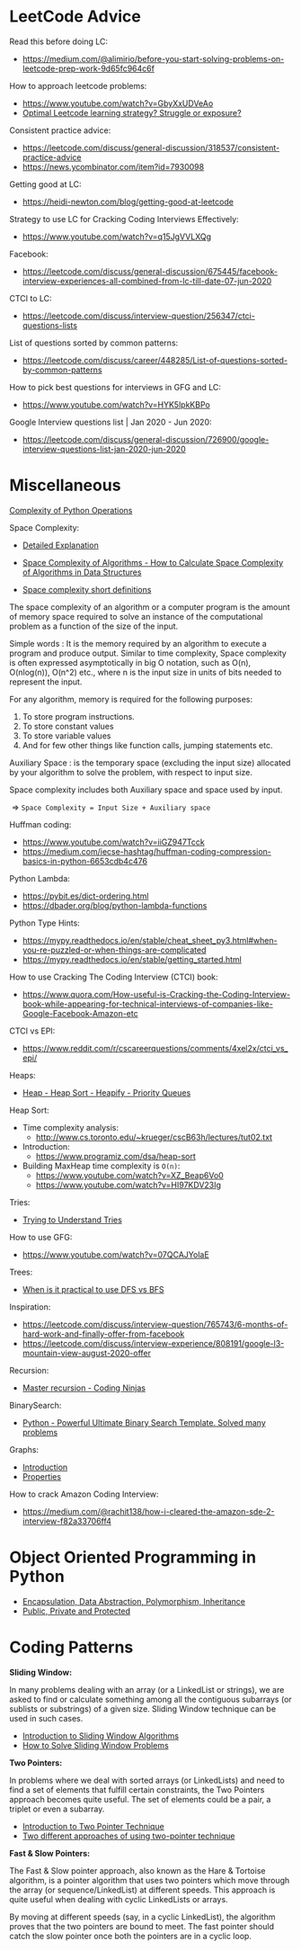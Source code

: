 # LeetCode Advice

Read this before doing LC:

- https://medium.com/@alimirio/before-you-start-solving-problems-on-leetcode-prep-work-9d65fc964c6f

How to approach leetcode problems:

- https://www.youtube.com/watch?v=GbyXxUDVeAo
- [Optimal Leetcode learning strategy? Struggle or exposure?](https://www.reddit.com/r/cscareerquestions/comments/6rsxbm/optimal_leetcode_learning_strategy_struggle_or/dl971lp/)

Consistent practice advice:
- https://leetcode.com/discuss/general-discussion/318537/consistent-practice-advice
- https://news.ycombinator.com/item?id=7930098

Getting good at LC:

- https://heidi-newton.com/blog/getting-good-at-leetcode

Strategy to use LC for Cracking Coding Interviews Effectively:

- https://www.youtube.com/watch?v=q15JgVVLXQg

Facebook:

- https://leetcode.com/discuss/general-discussion/675445/facebook-interview-experiences-all-combined-from-lc-till-date-07-jun-2020

CTCI to LC:

- https://leetcode.com/discuss/interview-question/256347/ctci-questions-lists

List of questions sorted by common patterns:

- https://leetcode.com/discuss/career/448285/List-of-questions-sorted-by-common-patterns

How to pick best questions for interviews in GFG and LC:

- https://www.youtube.com/watch?v=HYK5lpkKBPo

Google Interview questions list | Jan 2020 - Jun 2020:

- https://leetcode.com/discuss/general-discussion/726900/google-interview-questions-list-jan-2020-jun-2020


# Miscellaneous

[Complexity of Python Operations](https://www.ics.uci.edu/~pattis/ICS-33/lectures/complexitypython.txt)

Space Complexity:

- [Detailed Explanation](https://www.youtube.com/watch?v=yOb0BL-84h8)

- [Space Complexity of Algorithms - How to Calculate Space Complexity of Algorithms in Data Structures
](https://www.youtube.com/watch?v=yOb0BL-84h8)
- [Space complexity short definitions](https://www.geeksforgeeks.org/g-fact-86/)

The space complexity of an algorithm or a computer program is the amount of memory space required to solve an instance of the computational problem as a function of the size of the input.

Simple words : It is the memory required by an algorithm to execute a program and produce output. Similar to time complexity, Space complexity is often expressed asymptotically in big O notation, such as O(n), O(nlog(n)), O(n^2) etc., where n is the input size in units of bits needed to represent the input.

For any algorithm, memory is required for the following purposes:

1. To store program instructions.
2. To store constant values
3. To store variable values
4. And for few other things like function calls, jumping statements etc.

Auxiliary Space : is the temporary space (excluding the input size) allocated by your algorithm to solve the problem, with respect to input size.

Space complexity includes both Auxiliary space and space used by input.

​		=> `Space Complexity = Input Size + Auxiliary space`

Huffman coding:

- https://www.youtube.com/watch?v=iiGZ947Tcck
- https://medium.com/iecse-hashtag/huffman-coding-compression-basics-in-python-6653cdb4c476

Python Lambda:

- https://pybit.es/dict-ordering.html
- https://dbader.org/blog/python-lambda-functions

Python Type Hints:

- https://mypy.readthedocs.io/en/stable/cheat_sheet_py3.html#when-you-re-puzzled-or-when-things-are-complicated
- https://mypy.readthedocs.io/en/stable/getting_started.html

How to use Cracking The Coding Interview (CTCI) book:

- https://www.quora.com/How-useful-is-Cracking-the-Coding-Interview-book-while-appearing-for-technical-interviews-of-companies-like-Google-Facebook-Amazon-etc

CTCI vs EPI:

- https://www.reddit.com/r/cscareerquestions/comments/4xel2x/ctci_vs_epi/

Heaps:

- [Heap - Heap Sort - Heapify - Priority Queues](https://www.youtube.com/watch?v=HqPJF2L5h9U&t=1125s)

Heap Sort:

- Time complexity analysis:
  - http://www.cs.toronto.edu/~krueger/cscB63h/lectures/tut02.txt
- Introduction:
  - https://www.programiz.com/dsa/heap-sort
- Building MaxHeap time complexity is `O(n)`:
  - https://www.youtube.com/watch?v=XZ_Beap6Vo0
  - https://www.youtube.com/watch?v=HI97KDV23Ig

Tries:

- [Trying to Understand Tries](https://medium.com/basecs/trying-to-understand-tries-3ec6bede0014)

How to use GFG:

- https://www.youtube.com/watch?v=07QCAJYolaE

Trees:

- [When is it practical to use DFS vs BFS](https://stackoverflow.com/questions/3332947/when-is-it-practical-to-use-depth-first-search-dfs-vs-breadth-first-search-bf)

Inspiration:

- https://leetcode.com/discuss/interview-question/765743/6-months-of-hard-work-and-finally-offer-from-facebook
- https://leetcode.com/discuss/interview-experience/808191/google-l3-mountain-view-august-2020-offer

Recursion:

- [Master recursion - Coding Ninjas](https://www.youtube.com/watch?v=O7IkZN1kAFQ)

BinarySearch:

- [Python - Powerful Ultimate Binary Search Template. Solved many problems](https://leetcode.com/discuss/general-discussion/786126/python-powerful-ultimate-binary-search-template-solved-many-problems)

Graphs:

- [Introduction](https://www.youtube.com/watch?v=gXgEDyodOJU)
- [Properties](https://www.youtube.com/watch?v=AfYqN3fGapc)

How to crack Amazon Coding Interview:

- https://medium.com/@rachit138/how-i-cleared-the-amazon-sde-2-interview-f82a33706ff4


# Object Oriented Programming in Python
- [Encapsulation, Data Abstraction, Polymorphism, Inheritance](https://www.python-course.eu/object_oriented_programming.php)
- [Public, Private and Protected](https://www.tutorialsteacher.com/python/private-and-protected-access-modifiers-in-python)


# Coding Patterns

**Sliding Window:**

In many problems dealing with an array (or a LinkedList or strings), we are asked to find or calculate something among all the contiguous subarrays (or sublists or substrings) of a given size. Sliding Window technique can be used in such cases.

- [Introduction to Sliding Window Algorithms](https://levelup.gitconnected.com/an-introduction-to-sliding-window-algorithms-5533c4fe1cc7)
- [How to Solve Sliding Window Problems](https://medium.com/outco/how-to-solve-sliding-window-problems-28d67601a66)

**Two Pointers:**

In problems where we deal with sorted arrays (or LinkedLists) and need to find a set of elements that fulfill certain constraints, the Two Pointers approach becomes quite useful. The set of elements could be a pair, a triplet or even a subarray.

- [Introduction to Two Pointer Technique](https://www.geeksforgeeks.org/two-pointers-technique/)
- [Two different approaches of using two-pointer technique](https://afteracademy.com/blog/what-is-the-two-pointer-technique)

**Fast & Slow Pointers:**

The Fast & Slow pointer approach, also known as the Hare & Tortoise algorithm, is a pointer algorithm that uses two pointers which move through the array (or sequence/LinkedList) at different speeds. This approach is quite useful when dealing with cyclic LinkedLists or arrays.

By moving at different speeds (say, in a cyclic LinkedList), the algorithm proves that the two pointers are bound to meet. The fast pointer should catch the slow pointer once both the pointers are in a cyclic loop.
